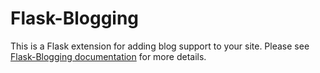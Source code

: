 # Flask-Blogging

This is a Flask extension for adding blog support to your site. Please
see [Flask-Blogging documentation](http://flask-blogging.readthedocs.org/en/latest/)
for more details.